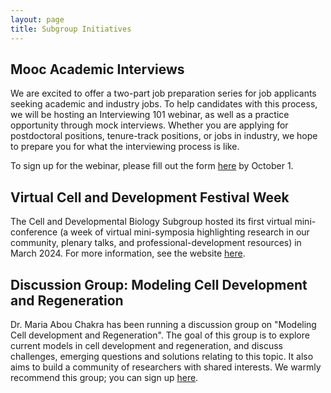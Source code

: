 ```yaml
---
layout: page
title: Subgroup Initiatives
---
```


## Mooc Academic Interviews

We are excited to offer a two-part job preparation series for job applicants seeking academic and industry jobs. To help candidates with this process, we will be hosting an Interviewing 101 webinar, as well as a practice opportunity through mock interviews. Whether you are applying for postdoctoral positions, tenure-track positions, or jobs in industry, we hope to prepare you for what the interviewing process is like. 

To sign up for the webinar, please fill out the form [here](https://forms.gle/DNAvdh8JKnMCN4n67) by October 1. 

## Virtual Cell and Development Festival Week

The Cell and Developmental Biology Subgroup hosted its first virtual mini-conference (a week of virtual mini-symposia highlighting research in our community, plenary talks, and professional-development resources) in March 2024. For more information, see the website [here](https://smb-celldevbio.github.io/cdevfestival/).


## Discussion Group: Modeling Cell Development and Regeneration 

Dr. Maria Abou Chakra has been running a discussion group on "Modeling Cell
development and Regeneration". The goal of this group is to explore current
models in cell development and regeneration, and discuss challenges, emerging
questions and solutions relating to this topic. It also aims to build a community of
researchers with shared interests. We warmly recommend this group; you can sign up [here](https://join.slack.com/t/modeling-cell-dev/shared_invite/zt-oguwfa02-KWUWhGPw6u7HAgy1tp8QRw).
